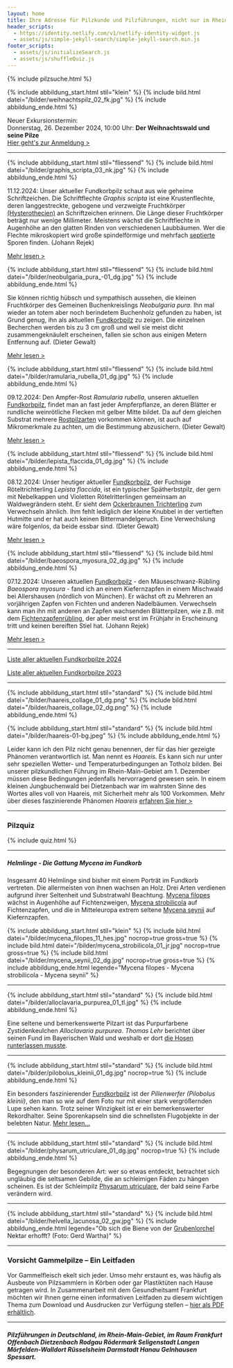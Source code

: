 ```yaml
---
layout: home
title: Ihre Adresse für Pilzkunde und Pilzführungen, nicht nur im Rhein-Main-Gebiet
header_scripts:
  - https://identity.netlify.com/v1/netlify-identity-widget.js
  - assets/js/simple-jekyll-search/simple-jekyll-search.min.js
footer_scripts:
  - assets/js/initializeSearch.js
  - assets/js/shuffleQuiz.js
---
```

 {% include pilzsuche.html %}

{% include abbildung_start.html stil="klein" %}
{% include bild.html datei="/bilder/weihnachtspilz_02_fk.jpg" %}
{% include abbildung_ende.html %}

Neuer Exkursionstermin:\
Donnerstag, 26. Dezember 2024, 10:00 Uhr: **Der Weihnachtswald und seine Pilze**\
[Hier geht's zur Anmeldung >](/termine)

- - -



{% include abbildung_start.html stil="fliessend" %}
{% include bild.html datei="/bilder/graphis_scripta_03_nk.jpg" %}
{% include abbildung_ende.html %}

11.12.2024: Unser aktueller Fundkorbpilz schaut aus wie geheime Schriftzeichen. Die Schriftflechte *Graphis scripta* ist eine Krustenflechte, deren langgestreckte, gebogene und verzweigte Fruchtkörper [(Hysterothecien)](Hysterothecien "Glossar-") an Schriftzeichen erinnern. Die Länge dieser Fruchtkörper beträgt nur wenige Millimeter. Meistens wächst die Schriftflechte in Augenhöhe an den glatten Rinden von verschiedenen Laubbäumen. Wer die Flechte mikroskopiert wird große spindelförmige und mehrfach [septierte](Septen "Glossar-") Sporen finden. (Johann Rejek)

[Mehr lesen >](/pilze/graphis-scripta-schriftflechte) 

<div style="clear:  both"></div> 

{% include abbildung_start.html stil="fliessend" %}
{% include bild.html datei="/bilder/neobulgaria_pura_-01_dg.jpg" %}
{% include abbildung_ende.html %}

Sie können richtig hübsch und sympathisch aussehen, die kleinen Fruchtkörper des Gemeinen Buchenkreislings *Neobulgaria pura*. Ihn mal wieder an totem aber noch berindetem Buchenholz gefunden zu haben, ist Grund genug, ihn als aktuellen [Fundkorbpilz](AA "Glossar-") zu zeigen. Die einzelnen Becherchen werden bis zu 3 cm groß und weil sie meist dicht zusammengeknäulelt erscheinen, fallen sie schon aus einigen Metern Entfernung auf. (Dieter Gewalt)

[Mehr lesen >](/pilze/neobulgaria-pura-gemeiner-buchenkreisling) 

<div style="clear:  both"></div> 

{% include abbildung_start.html stil="fliessend" %}
{% include bild.html datei="/bilder/ramularia_rubella_01_dg.jpg" %}
{% include abbildung_ende.html %}

09.12.2024: Den Ampfer-Rost *Ramularia rubella*, unseren aktuellen [Fundkorbpilz](AA "Glossar-"), findet man an fast jeder Ampferpflanze, an deren Blätter er rundliche weinrötliche Flecken mit gelber Mitte bildet. Da auf dem gleichen Substrat mehrere [Rostpilzarten](/verwandt/rostpilze) vorkommen können, ist auch auf Mikromerkmale zu achten, um die Bestimmung abzusichern. (Dieter Gewalt)

[Mehr lesen >](/pilze/ramularia-rubella-ampfer-rost)

<div style="clear:  both"></div> 

{% include abbildung_start.html stil="fliessend" %}
{% include bild.html datei="/bilder/lepista_flaccida_01_dg.jpg" %}
{% include abbildung_ende.html %}

08.12.2024: Unser heutiger aktueller [Fundkorbpilz](AA "Glossar-"), der Fuchsige Röteltrichterling *Lepista flaccida*, ist ein typischer Spätherbstpilz, der gern mit Nebelkappen und Violetten Rötelritterlingen gemeinsam an Waldwegrändern steht. Er sieht dem [Ockerbraunen Trichterling](/pilze/clitocybe-gibba-ockerbrauner-trichterling) zum Verwechseln ähnlich. Ihm fehlt lediglich der kleine Knubbel in der vertieften Hutmitte und er hat auch keinen Bittermandelgeruch. Eine Verwechslung wäre folgenlos, da beide essbar sind. (Dieter Gewalt)

[Mehr lesen >](/pilze/lepista-flaccida-fuchsiger-röteltrichterling)

<div style="clear:  both"></div> 

{% include abbildung_start.html stil="fliessend" %}
{% include bild.html datei="/bilder/baeospora_myosura_02_dg.jpg" %}
{% include abbildung_ende.html %}

07.12.2024: Unseren aktuellen [Fundkorbpilz](AA "Glossar-") - den Mäuseschwanz-Rübling *Baeospora myosura* - fand ich an einem Kiefernzapfen in einem Mischwald bei Allershausen (nördlich von München). Er wächst oft zu Mehreren an vorjährigen Zapfen von Fichten und anderen Nadelbäumen. Verwechseln kann man ihn mit anderen an Zapfen wachsenden Blätterpilzen, wie z.B. mit dem [Fichtenzapfenrübling](/pilze/strobilurus-esculentus-fichtenzapfenrübling), der aber meist erst im Frühjahr in Erscheinung tritt und keinen bereiften Stiel hat. (Johann Rejek)

[Mehr lesen >](/pilze/baeospora-myosura-mäuseschwanz-rübling)

<div style="clear:  both"></div>

- - -

[Liste aller aktuellen Fundkorbpilze 2024](/artikel/liste-aller-aktuellen-fundkorbpilze-2024.html)

[Liste aller aktuellen Fundkorbpilze 2023](/artikel/liste-aller-aktuellen-fundkorbpilze-2023.html)

- - -

{% include abbildung_start.html stil="standard" %}
{% include bild.html datei="/bilder/haareis_collage_01_dg.png" %}
{% include bild.html datei="/bilder/haareis_collage_02_dg.png" %}
{% include abbildung_ende.html %}

{% include abbildung_start.html stil="standard" %}
{% include bild.html datei="/bilder/haareis-01-bg.jpeg" %}
{% include abbildung_ende.html %}

Leider kann ich den Pilz nicht genau benennen, der für das hier gezeigte Phänomen verantwortlich ist. Man nennt es *Haareis.* Es kann sich nur unter sehr speziellen Wetter- und Temperaturbedingungen an Totholz bilden. Bei unserer pilzkundlichen Führung im Rhein-Main-Gebiet am 1. Dezember müssen diese Bedingungen jedenfalls hervorragend gewesen sein. In einem kleinen Jungbuchenwald bei Dietzenbach war im wahrsten Sinne des Wortes alles voll von Haareis, mit Sicherheit mehr als 100 Vorkommen. Mehr über dieses faszinierende Phänomen *Haareis* [erfahren Sie hier >](/artikel/haareis) 

- - -

### Pilzquiz

{% include quiz.html %}

- - -

##### Helmlinge - Die Gattung *Mycena* im Fundkorb

Insgesamt 40 Helmlinge sind bisher mit einem Porträt im Fundkorb vertreten. Die allermeisten von ihnen wachsen an Holz. Drei Arten verdienen aufgrund ihrer Seltenheit und Substratwahl Beachtung. [Mycena filopes](/pilze/mycena-filopes-zerbrechlicher-fadenhelmling) wächst in Augenhöhe auf Fichtenzweigen, [Mycena strobilicola](/pilze/mycena-strobilicola-fichtenzapfenhelmling) auf Fichtenzapfen, und die in Mitteleuropa extrem seltene [Mycena seynii](/pilze/mycena-seynii-mediterraner-kiefernzapfenhelmling) auf Kiefernzapfen.

{% include abbildung_start.html stil="klein" %}
{% include bild.html datei="/bilder/mycena_filopes_11_hes.jpg" nocrop=true gross=true %}
{% include bild.html datei="/bilder/mycena_strobilicola_01_jr.jpg" nocrop=true gross=true %}
{% include bild.html datei="/bilder/mycena_seynii_02_dg.jpg" nocrop=true gross=true %}
{% include abbildung_ende.html legende="Mycena filopes - Mycena strobilicola - Mycena seynii" %}

- - -

{% include abbildung_start.html stil="standard" %}
{% include bild.html datei="/bilder/alloclavaria_purpurea_01_tl.jpg" %}
{% include abbildung_ende.html %}

Eine seltene und bemerkenswerte Pilzart ist das Purpurfarbene Zystidenkeulchen *Alloclavaria purpurea*. *Thomas Lehr* berichtet über seinen Fund im Bayerischen Wald und weshalb er dort [die Hosen runterlassen musste](/pilze/alloclavaria-purpurea-purpurfarbenes-zystidenkeulchen).

- - -

{% include abbildung_start.html stil="standard" %}
{% include bild.html datei="/bilder/pilobolus_kleinii_01_dg.jpg" nocrop=true %}
{% include abbildung_ende.html %}

Ein besonders faszinierender [Fundkorbpilz](AA "Glossar-") ist der *Pillenwerfer (Pilobolus kleinii)*, den man so wie auf dem Foto nur mit einer stark vergrößernden Lupe sehen kann. Trotz seiner Winzigkeit ist er ein bemerkenswerter Rekordhalter. Seine Sporenkapseln sind die schnellsten Flugobjekte in der belebten Natur. [Mehr lesen...](/pilze/pilobolus-kleinii-pillenwerfer)

- - -

{% include abbildung_start.html stil="standard" %}
{% include bild.html datei="/bilder/physarum_utriculare_01_dg.jpg" nocrop=true %}
{% include abbildung_ende.html %}

Begegnungen der besonderen Art: wer so etwas entdeckt, betrachtet sich ungläubig die seltsamen Gebilde, die an schleimigen Fäden zu hängen scheinen. Es ist der Schleimpilz [Physarum utriculare](/pilze/physarum-utriculare-fadenfruchtschleimpilz), der bald seine Farbe verändern wird.

- - -

{% include abbildung_start.html stil="standard" %}
{% include bild.html datei="/bilder/helvella_lacunosa_02_gw.jpg" %}
{% include abbildung_ende.html legende="Ob sich die Biene von der <a href='/pilze/helvella-lacunosa-grubenlorchel'>Grubenlorchel</a> Nektar erhofft?  (Foto: Gerd Wartha)" %}

- - -

### Vorsicht Gammelpilze – Ein Leitfaden

Vor Gammelfleisch ekelt sich jeder. Umso mehr erstaunt es, was häufig als Ausbeute von Pilzsammlern in Körben oder gar Plastiktüten nach Hause getragen wird. In Zusammenarbeit mit dem Gesundheitsamt Frankfurt möchten wir Ihnen gerne einen informativen Leitfaden zu diesem wichtigen Thema zum Download und Ausdrucken zur Verfügung stellen – [hier als PDF erhältlich](/assets/docs/Fundkorb.de-Gammelpilze.pdf).

- - -

##### Pilzführungen in Deutschland, im Rhein-Main-Gebiet, im Raum Frankfurt Offenbach Dietzenbach Rodgau Rödermark Seligenstadt Langen Mörfelden-Walldort Rüsselsheim Darmstadt Hanau Gelnhausen Spessart.